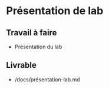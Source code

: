 # Présentation de lab

## Travail à faire

- Présentation du lab
  
## Livrable
- /docs/présentation-lab.md